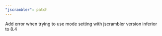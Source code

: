 ```yaml
---
"jscrambler": patch
---
```


Add error when trying to use mode setting with jscrambler version inferior to 8.4

